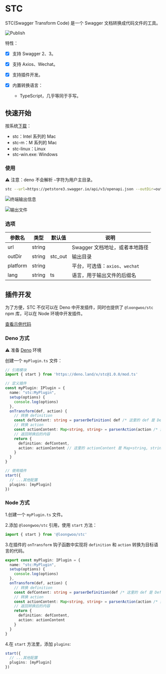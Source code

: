 # STC

STC(Swagger Transform Code) 是一个 Swagger 文档转换成代码文件的工具。

![Publish](https://github.com/long-woo/stc/actions/workflows/deno-build.yml/badge.svg)

特性：

- [x] 支持 Swagger 2、3。
- [x] 支持 Axios、Wechat。
- [x] 支持插件开发。
- [x] 内置转换语言：

  - TypeScript，几乎等同于手写。

## 快速开始

按系统[下载](https://github.com/long-woo/stc/releases/tag/1.0.1)：

- stc：Intel 系列的 Mac
- stc-m：M 系列的 Mac
- stc-linux：Linux
- stc-win.exe: Windows

### 使用

⚠️ 注意：deno 不会解析 `~`字符为用户主目录。

```sh
stc --url=https://petstore3.swagger.io/api/v3/openapi.json --outDir=out
```

![终端输出信息](resources/output.png)

![输出文件](resources/file.png)

### 选项

| 参数名 | 类型 | 默认值 | 说明 |
| --- | --- | --- | --- |
| url | string |  | Swagger 文档地址，或者本地路径 |
| outDir | string | stc_out | 输出目录 |
| platform | string |  | 平台，可选值：`axios`、`wechat` |
| lang | string | ts | 语言，用于输出文件的后缀名 |

## 插件开发

为了方便，STC 不仅可以在 Deno 中开发插件，同时也提供了 `@loongwoo/stc` npm 库，可以在 Node 环境中开发插件。

[查看示例代码](https://github.com/long-woo/stc/tree/master/examples)

### Deno 方式

⚠️ 准备 [Deno](https://github.com/denoland/deno#install) 环境

创建一个 `myPlugin.ts` 文件：

```ts
// 引用模块
import { start } from 'https://deno.land/x/stc@1.0.0/mod.ts'

// 定义插件
const myPlugin: IPlugin = {
  name: "stc:MyPlugin",
  setup(options) {
    console.log(options)
  },
  onTransform(def, action) {
    // 转换 definition
    const defContent: string = parserDefinition( def /* 这里的 def 是 Definition 对象 */)
    // 转换 action
    const actionContent: Map<string, string> = parserAction(action /* 这里的 action 是 Action 对象 */)
    // 返回转换后的内容
    return {
      definition: defContent,
      action: actionContent // 这里的 actionContent 是 Map<string, string> 类型，key 是文件名称，value 是转换后的代码
    }
  }
}

// 使用插件
start({
  // ...其他配置
  plugins: [myPlugin]
})
```

### Node 方式

1.创建一个 `myPlugin.ts` 文件。

2.添加 `@loongwoo/stc` 引用，使用 `start` 方法：

```ts
import { start } from '@loongwoo/stc'
```

3.在插件的 `onTransform` 钩子函数中实现将 `definition` 和 `action` 转换为目标语言的代码。

```ts
export const myPlugin: IPlugin = {
  name: "stc:MyPlugin",
  setup(options) {
    console.log(options)
  },
  onTransform(def, action) {
    // 转换 definition
    const defContent: string = parserDefinition(def /* 这里的 def 是 Definition 对象 */)
    // 转换 action
    const actionContent: Map<string, string> = parserAction(action /* 这里的 action 是 Action 对象 */)
    // 返回转换后的内容
    return {
      definition: defContent,
      action: actionContent
    }
  }
}
```

4.在 `start` 方法里，添加 `plugins`:

```ts
start({
  // ...其他配置
  plugins: [myPlugin]
})
```
